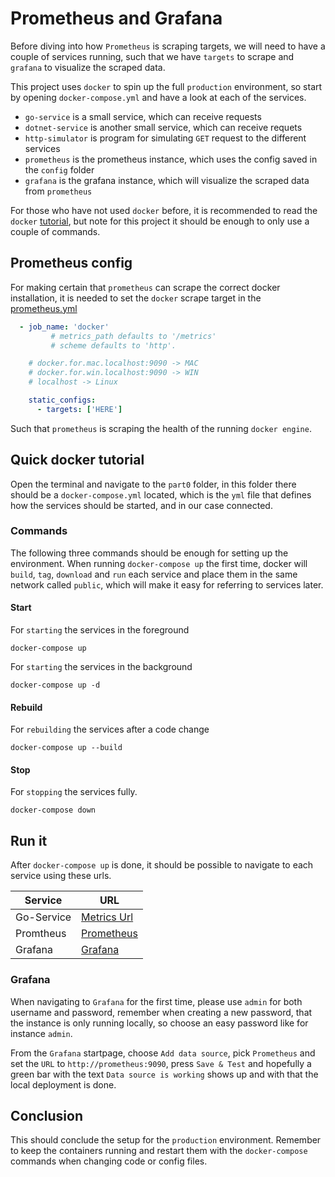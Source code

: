 # Prometheus and Grafana

Before diving into how `Prometheus` is scraping targets, we will need to have a
couple of services running, such that we have `targets` to scrape and `grafana`
to visualize the scraped data.

This project uses `docker` to spin up the full `production` environment, so
start by opening `docker-compose.yml` and have a look at each of the services.

- `go-service` is a small service, which can receive requests
- `dotnet-service` is another small service, which can receive requets
- `http-simulator` is program for simulating `GET` request to the different
  services
- `prometheus` is the prometheus instance, which uses the config saved in the
  `config` folder
- `grafana` is the grafana instance, which will visualize the scraped data from
  `prometheus`

For those who have not used `docker` before, it is recommended to read the
`docker` [tutorial](https://docker-curriculum.com/), but note for this project
it should be enough to only use a couple of commands.

## Prometheus config

For making certain that `prometheus` can scrape the correct docker installation,
it is needed to set the `docker` scrape target in the
[prometheus.yml](configs/prometheus.yml)

```yaml
  - job_name: 'docker'
         # metrics_path defaults to '/metrics'
         # scheme defaults to 'http'.

    # docker.for.mac.localhost:9090 -> MAC
    # docker.for.win.localhost:9090 -> WIN
    # localhost -> Linux

    static_configs:
      - targets: ['HERE']
```

Such that `prometheus` is scraping the health of the running `docker engine`.

## Quick docker tutorial

Open the terminal and navigate to the `part0` folder, in this folder there
should be a `docker-compose.yml` located, which is the `yml` file that defines
how the services should be started, and in our case connected.

### Commands

The following three commands should be enough for setting up the environment.
When running `docker-compose up` the first time, docker will `build`, `tag`,
`download` and `run` each service and place them in the same network called
`public`, which will make it easy for referring to services later.

#### Start

For `starting` the services in the foreground

```
docker-compose up
```

For `starting` the services in the background

```
docker-compose up -d
```

#### Rebuild

For `rebuilding` the services after a code change

```
docker-compose up --build
```

#### Stop

For `stopping` the services fully.

```
docker-compose down
```

## Run it

After `docker-compose up` is done, it should be possible to navigate to each
service using these urls.

| Service | URL |
| --- | --- |
| Go-Service | [Metrics Url](http://localhost:8080/metrics) |
| Promtheus | [Prometheus](http://localhost:9090) |
| Grafana | [Grafana](http://localhost:3000) |

### Grafana

When navigating to `Grafana` for the first time, please use `admin` for both
username and password, remember when creating a new password, that the instance
is only running locally, so choose an easy password like for instance `admin`.

From the `Grafana` startpage, choose `Add data source`, pick `Prometheus`
and set the `URL` to `http://prometheus:9090`, press `Save & Test` and
hopefully a green bar with the text `Data source is working` shows up and with
that the local deployment is done.

## Conclusion

This should conclude the setup for the `production` environment. Remember to
keep the containers running and restart them with the `docker-compose` commands
when changing code or config files.
